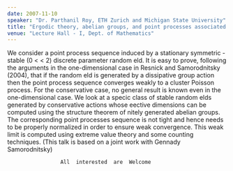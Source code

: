 ```yaml
---
date: 2007-11-10
speaker: "Dr. Parthanil Roy, ETH Zurich and Michigan State University"
title: "Ergodic theory, abelian groups, and point processes associated with stable random fields"
venue: "Lecture Hall - I, Dept. of Mathematics"
---
```

We consider a point process sequence induced by a stationary 
symmetric -stable (0 < < 2) discrete parameter random eld. It is easy to 
prove, following the arguments in the one-dimensional case in Resnick and 
Samorodnitsky (2004), that if the random eld is generated by a dissipative 
group action then the point process sequence converges weakly to a cluster 
Poisson process. For the conservative case, no general result is known 
even in the one-dimensional case. We look at a specic class of stable 
random elds generated by conservative actions whose eective dimensions can 
be computed using the structure theorem of nitely generated abelian 
groups. The corresponding point processes sequence is not tight and hence 
needs to be properly normalized in order to ensure weak convergence. This 
weak limit is computed using extreme value theory and some counting 
techniques. (This talk is based on a joint work with Gennady 
Samorodnitsky)

                     All  interested  are  Welcome
